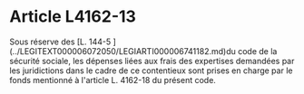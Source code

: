 # Article L4162-13

<p align="left">
  Sous réserve des [L. 144-5 ](../LEGITEXT000006072050/LEGIARTI000006741182.md)du code de la sécurité sociale, les dépenses liées aux frais des expertises demandées par les juridictions dans le cadre de ce contentieux sont prises en charge par le fonds mentionné à l'article L. 4162-18 du présent code.
</p>
